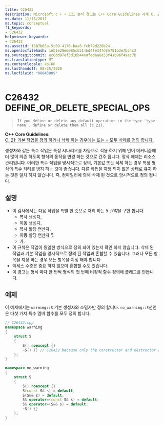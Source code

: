 ```yaml
---
title: C26432
description: Microsoft c + + 코드 분석 경고는 C++ Core Guidelines 사례 C. 21에 대해 C26432.
ms.date: 11/15/2017
ms.topic: conceptual
f1_keywords:
- C26432
helpviewer_keywords:
- C26432
ms.assetid: f587b05a-5c69-4176-baa6-fcb79d228b24
ms.openlocfilehash: 1eb1e20e6e85c6514bd4fe347d86781b3e7b34c2
ms.sourcegitcommit: ec6dd97ef3d10b44e0fedaa8e53f41696f49ac7b
ms.translationtype: MT
ms.contentlocale: ko-KR
ms.lasthandoff: 08/25/2020
ms.locfileid: "88843809"
---
```

# <a name="c26432-define_or_delete_special_ops"></a>C26432 DEFINE_OR_DELETE_SPECIAL_OPS

> `If you define or delete any default operation in the type 'type-name', define or delete them all (c.21).`

**C++ Core Guidelines**: \
[C. 21: 기본 작업을 정의 하거나 삭제 하는 경우에는 또는 = 모두 삭제를 정의 합니다.](https://isocpp.github.io/CppCoreGuidelines/CppCoreGuidelines#c21-if-you-define-or-delete-any-default-operation-define-or-delete-them-all)

생성자와 같은 특수 작업은 특정 시나리오를 자동으로 적용 하기 위해 언어 메커니즘에 더 많이 의존 하도록 형식의 동작을 변경 하는 것으로 간주 됩니다. 정식 예제는 리소스 관리입니다. 이러한 특수 작업을 명시적으로 정의, 기본값 또는 삭제 하는 경우 특정 형식의 특수 처리를 방지 하는 것이 좋습니다. 다른 작업을 지정 되지 않은 상태로 유지 하는 것은 일치 하지 않습니다. 즉, 컴파일러에 의해 삭제 된 것으로 암시적으로 정의 됩니다.

## <a name="remarks"></a>설명

- 이 검사에서는 다음 작업을 특별 한 것으로 처리 하는 *5 규칙*을 구현 합니다.
  - 복사 생성자,
  - 이동 생성자,
  - 복사 할당 연산자,
  - 이동 할당 연산자 및
  - 가.
- 이 규칙은 작업이 동일한 방식으로 정의 되어 있는지 확인 하지 않습니다. 삭제 된 작업과 기본 작업을 명시적으로 정의 된 작업과 혼합할 수 있습니다. 그러나 모든 항목을 지정 하는 경우 모든 항목을 지정 해야 합니다.
- 액세스 수준은 중요 하지 않으며 혼합할 수도 있습니다.
- 이 경고는 형식 마다 한 번씩 형식의 첫 번째 비정적 함수 정의에 플래그를 만듭니다.

## <a name="example"></a>예제

이 예제에서는 `warning::S` 기본 생성자와 소멸자만 정의 합니다. `no_warning::S`선언은 다섯 가지 특수 멤버 함수를 모두 정의 합니다.

```cpp
// C26432.cpp
namespace warning
{
    struct S
    {
        S() noexcept {}
        ~S() {} // C26432 because only the constructor and destructor are explicitly defined.
    };
}

namespace no_warning
{
    struct S
    {
        S() noexcept {}
        S(const S& s) = default;
        S(S&& s) = default;
        S& operator=(const S& s) = default;
        S& operator=(S&& s) = default;
        ~S() {}
    };
}
```
